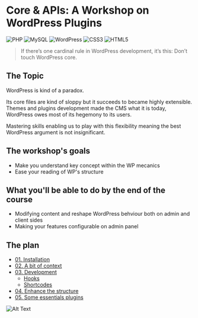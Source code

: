#  Core & APIs: A Workshop on WordPress Plugins

![PHP](https://img.shields.io/badge/php-%23777BB4.svg?style=for-the-badge&logo=php&logoColor=white) ![MySQL](https://img.shields.io/badge/mysql-%2300f.svg?style=for-the-badge&logo=mysql&logoColor=white) ![WordPress](https://img.shields.io/badge/WordPress-%23117AC9.svg?style=for-the-badge&logo=WordPress&logoColor=white) ![CSS3](https://img.shields.io/badge/css3-%231572B6.svg?style=for-the-badge&logo=css3&logoColor=white) ![HTML5](https://img.shields.io/badge/html5-%23E34F26.svg?style=for-the-badge&logo=html5&logoColor=white)

> If there’s one cardinal rule in WordPress development, it’s this: Don’t touch WordPress core.

## The Topic 
WordPress is kind of a paradox. 

Its core files are kind of sloppy but it succeeds to became highly extensible. Themes and plugins development made the CMS what it is today, WordPress owes most of its hegemony to its users. 

Mastering skills enabling us to play with this flexibility meaning the best WordPress argument is not insignificant.

## The workshop's goals
* Make you understand key concept within the WP mecanics
* Ease your reading of WP's structure 

## What you'll be able to do by the end of the course 
* Modifying content and reshape WordPress behviour both on admin and client sides
* Making your features configurable on admin panel

## The plan

- [01. Installation](/)
- [02. A bit of context](/)
- [03. Development](/)
	- [Hooks](./content/hooks)
	- [Shortcodes](./content/shortcodes)
- [04. Enhance the structure](https://wppb.me/)
- [05. Some essentials plugins](https://wppb.me/)

![Alt Text](https://c.tenor.com/enoxxJtm0yMAAAAC/neo-plugging-to-matrix.gif)
